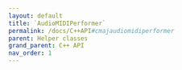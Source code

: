 ```yaml
---
layout: default
title: `AudioMIDIPerformer`
permalink: /docs/C++API#cmajaudiomidiperformer
parent: Helper classes
grand_parent: C++ API
nav_order: 1
---
```


